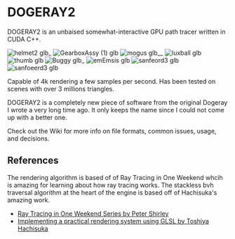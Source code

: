 # DOGERAY2
DOGERAY2 is an unbaised somewhat-interactive GPU path tracer written in CUDA C++.

![helmet2 glb_](https://user-images.githubusercontent.com/72355251/161661800-df3f2fca-2034-46a6-b702-e8c6b82af441.jpg)
![GearboxAssy (1) glb](https://user-images.githubusercontent.com/72355251/161661814-e9ddb8ae-53cd-4c35-a5b0-3c3e4ce50bd9.jpg)
![mogus glb__](https://user-images.githubusercontent.com/72355251/161661828-ebbf0937-c3d9-45fe-9c1b-04a4def6ea04.jpg)
![luxball glb](https://user-images.githubusercontent.com/72355251/161661875-63df6d28-b52e-4fe7-b0e1-f6ca7c754d90.jpg)
![thumb glb](https://user-images.githubusercontent.com/72355251/161662100-c9f32d2a-4482-48de-8c8b-896572c94c89.jpg)
![Buggy glb_](https://user-images.githubusercontent.com/72355251/161662110-f6a3a737-bb88-47e9-852c-e7659fb993a6.jpg)
![emEmsis glb](https://user-images.githubusercontent.com/72355251/161662123-0e2f2a36-07ac-458d-a53f-ac24bf7c0262.jpg)
![sanfeord3 glb](https://user-images.githubusercontent.com/72355251/161662151-00874970-4682-4cf4-b90b-a47bcc91224e.jpg)
![sanfoeerd3 glb](https://user-images.githubusercontent.com/72355251/161662170-362b9774-f766-42c8-81b0-30444fd884d6.jpg)

Capable of 4k rendering a few samples per second. Has been tested on scenes with over 3 millions triangles.

DOGERAY2 is a completely new piece of software from the original Dogeray I wrote a very long time ago. It only keeps the name since I could not come up with a better one.

Check out the Wiki for more info on file formats, common issues, usage, and decisions.


## References
The rendering algorithm is based of of Ray Tracing in One Weekend whcih is amazing for learning about how ray tracing works. The stackless bvh traversal algorithm at the heart of the engine is based off of Hachisuka's amazing work.
 * [Ray Tracing in One Weekend Series by Peter Shirley](https://raytracing.github.io/)
 * [Implementing a practical rendering system using GLSL by Toshiya Hachisuka](https://cs.uwaterloo.ca/~thachisu/tdf2015.pdf) 
